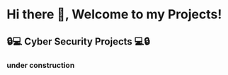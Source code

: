 <h1> Hi there 👋, Welcome to my Projects! 
  
<h2>🔒💻 Cyber Security Projects 💻🔒</h2>

<h3> under construction 
    



<!--
**M4gOo/M4gOo** is a ✨ _special_ ✨ repository because its `README.md` (this file) appears on your GitHub profile.

Here are some ideas to get you started:

- 🔭 I’m currently working on ...
- 🌱 I’m currently learning ...
- 👯 I’m looking to collaborate on ...
- 🤔 I’m looking for help with ...
- 💬 Ask me about ...
- 📫 How to reach me: ...
- 😄 Pronouns: ...
- ⚡ Fun fact: ...
-->
